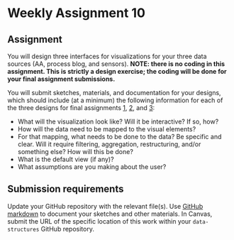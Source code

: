 # Weekly Assignment 10

## Assignment 

You will design three interfaces for visualizations for your three data sources (AA, process blog, and sensors).  **NOTE: there is no coding in this assignment. This is strictly a design exercise; the coding will be done for your final assignment submissions.**

You will submit sketches, materials, and documentation for your designs, which should include (at a minimum) the following information for each of the three designs for final assignments [1](https://github.com/visualizedata/data-structures/blob/master/final_assignment_1.md), [2](https://github.com/visualizedata/data-structures/blob/master/final_assignment_2.md), and [3](https://github.com/visualizedata/data-structures/blob/master/final_assignment_3.md):  

* What will the visualization look like? Will it be interactive? If so, how?   
* How will the data need to be mapped to the visual elements?  
* For that mapping, what needs to be done to the data? Be specific and clear. Will it require filtering, aggregation, restructuring, and/or something else? How will this be done?  
* What is the default view (if any)?  
* What assumptions are you making about the user?  

## Submission requirements

Update your GitHub repository with the relevant file(s). Use [GitHub markdown](https://github.com/adam-p/markdown-here/wiki/Markdown-Cheatsheet) to document your sketches and other materials. In Canvas, submit the URL of the specific location of this work within your `data-structures` GitHub repository. 
